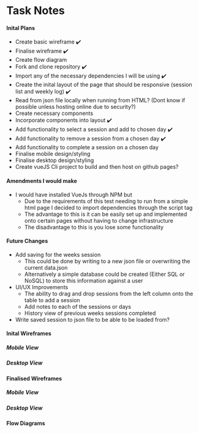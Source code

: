 # Task Notes

#### Inital Plans
- Create basic wireframe ✔️
- Finalise wireframe ✔️
- Create flow diagram
- Fork and clone repository ✔️
- Import any of the necessary dependencies I will be using ✔️
- Create the inital layout of the page that should be responsive (session list and weekly log) ✔️
- Read from json file locally when running from HTML? (Dont know if possible unless hosting online due to security?)
- Create necessary components
- Incorporate components into layout ✔️
- Add functionality to select a session and add to chosen day ✔️
- Add functionality to remove a session from a chosen day ✔️
- Add functionality to complete a session on a chosen day
- Finalise mobile design/styling
- Finalise desktop design/styling
- Create vueJS Cli project to build and then host on github pages?

#### Amendments I would make
- I would have installed VueJs through NPM but
  - Due to the requirements of this test needing to run from a simple html page I decided to import dependencies through the script tag
  - The advantage to this is it can be easily set up and implemented onto certain pages without having to change infrastructure
  - The disadvantage to this is you lose some functionality 

#### Future Changes
- Add saving for the weeks session
  - This could be done by writing to a new json file or overwriting the current data.json
  - Alternatively a simple database could be created (Either SQL or NoSQL) to store this information against a user
- UI/UX Improvements
  - The ability to drag and drop sessions from the left column onto the table to add a session
  - Add notes to each of the sessions or days
  - History view of previous weeks sessions completed
- Write saved session to json file to be able to be loaded from? 

#### Inital Wireframes
##### Mobile View

##### Desktop View

#### Finalised Wireframes
##### Mobile View

##### Desktop View

#### Flow Diagrams
